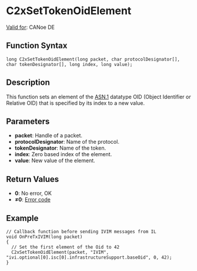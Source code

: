 # C2xSetTokenOidElement

[Valid for](../../../Shared/FeatureAvailability.md): CANoe DE

## Function Syntax

```plaintext
long C2xSetTokenOidElement(long packet, char protocolDesignator[], char tokenDesignator[], long index, long value);
```

## Description

This function sets an element of the [ASN.1](../../../CANoeCANalyzer/Car2x/protocols/ASN1.md) datatype OID (Object Identifier or Relative OID) that is specified by its index to a new value.

## Parameters

- **packet**: Handle of a packet.
- **protocolDesignator**: Name of the protocol.
- **tokenDesignator**: Name of the token.
- **index**: Zero based index of the element.
- **value**: New value of the element.

## Return Values

- **0**: No error, OK
- **≠0**: [Error code](../CAPLfunctionsCar2xErrorCodes.md)

## Example

```plaintext
// Callback function before sending IVIM messages from IL
void OnPreTxIVIM(long packet)
{
  // Set the first element of the Oid to 42
  C2xSetTokenOidElement(packet, "IVIM", "ivi.optional[0].isc[0].infrastructureSupport.baseOid", 0, 42);
}
```
